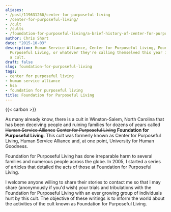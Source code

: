 ```yaml
---
aliases:
- /post/119631260/center-for-purposeful-living
- /center-for-purposeful-living/
- /cult
- /cults
- /foundation-for-purposeful-living/a-brief-history-of-center-for-purposeful-living-by-john-david-short/
author: Chris Short
date: "2015-10-03"
description: Human Service Alliance, Center for Purposeful Living, Foundation for
  Purposeful Living, or whatever they're calling themselved this year is undeniably
  a cult.
draft: false
slug: foundation-for-purposeful-living
tags:
- center for purposeful living
- human service alliance
- hsa
- foundation for purposeful living
title: Foundation for Purposeful Living
---
```


{{< carbon >}}

As many already know, there is a cult in Winston-Salem, North Carolina that has been deceiving people and ruining families for dozens of years called ~~Human Service Alliance~~ ~~Center for Purposeful Living~~ **Foundation for Purposeful Living**. This cult was formerly known as Center for Purposeful Living, Human Service Alliance and, at one point, University for Human Goodness.

Foundation for Purposeful Living has done irreparable harm to several families and numerous people across the globe. In 2005, I started a series of articles that detailed the acts of those at Foundation for Purposeful Living.

I welcome anyone willing to share their stories to contact me so that I may share (anonymously if you'd wish) your trials and tribulations with the Foundation for Purposeful Living with an ever growing group of individuals hurt by this cult. The objective of these writings is to inform the world about the activities of the cult known as Foundation for Purposeful Living.
